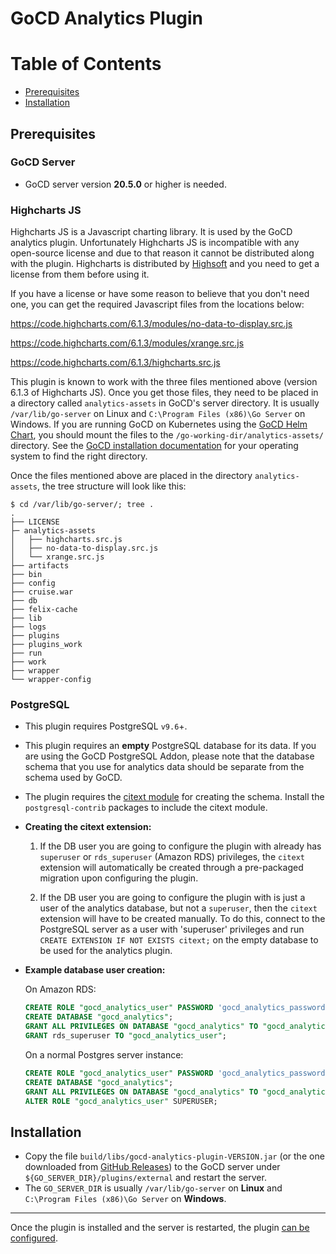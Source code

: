 # GoCD Analytics Plugin

Table of Contents
=================

  * [Prerequisites](#prerequisites)
  * [Installation](#installation)

## Prerequisites

### GoCD Server

- GoCD server version **20.5.0** or higher is needed.

### Highcharts JS

Highcharts JS is a Javascript charting library. It is used by the GoCD analytics plugin. Unfortunately Highcharts JS is incompatible with any open-source license and due to that reason it cannot be distributed along with the plugin. Highcharts is distributed by [Highsoft](https://shop.highsoft.com/) and you need to get a license from them before using it.

If you have a license or have some reason to believe that you don't need one, you can get the required Javascript files from the locations below:

https://code.highcharts.com/6.1.3/modules/no-data-to-display.src.js

https://code.highcharts.com/6.1.3/modules/xrange.src.js

https://code.highcharts.com/6.1.3/highcharts.src.js

This plugin is known to work with the three files mentioned above (version 6.1.3 of Highcharts JS). Once you get those files, they need to be placed in a directory called `analytics-assets` in GoCD's server directory. It is usually `/var/lib/go-server` on Linux and `C:\Program Files (x86)\Go Server` on Windows. If you are running GoCD on Kubernetes using the [GoCD Helm Chart](https://github.com/gocd/helm-chart), you should mount the files to the `/go-working-dir/analytics-assets/` directory. See the [GoCD installation documentation](https://docs.gocd.org/current/installation/installing_go_server.html) for your operating system to find the right directory.

Once the files mentioned above are placed in the directory `analytics-assets`, the tree structure will look like this:

```
$ cd /var/lib/go-server/; tree .
.
├── LICENSE
├─ analytics-assets
│   ├── highcharts.src.js
│   ├── no-data-to-display.src.js
│   └── xrange.src.js
├── artifacts
├── bin
├── config
├── cruise.war
├── db
├── felix-cache
├── lib
├── logs
├── plugins
├── plugins_work
├── run
├── work
├── wrapper
└── wrapper-config
```

### PostgreSQL

- This plugin requires PostgreSQL `v9.6`+.

- This plugin requires an **empty** PostgreSQL database for its data. If you are using the GoCD PostgreSQL Addon, please note that the database schema that you use for analytics data should be separate from the schema used by GoCD.

- The plugin requires the [citext module](https://www.postgresql.org/docs/current/citext.html) for creating the schema. Install the `postgresql-contrib` packages to include the citext module.

- **Creating the citext extension:**

  1. If the DB user you are going to configure the plugin with already has `superuser` or `rds_superuser` (Amazon RDS) privileges, the `citext` extension will automatically be created through a pre-packaged migration upon configuring the plugin.

  2. If the DB user you are going to configure the plugin with is just a user of the analytics database, but not a `superuser`, then the `citext` extension will have to be created manually. To do this, connect to the PostgreSQL server as a user with 'superuser' privileges and run `CREATE EXTENSION IF NOT EXISTS citext;` on the empty database to be used for the analytics plugin.

- **Example database user creation:**

  On Amazon RDS:

    ```sql
    CREATE ROLE "gocd_analytics_user" PASSWORD 'gocd_analytics_password' NOSUPERUSER NOCREATEDB NOCREATEROLE INHERIT LOGIN;
    CREATE DATABASE "gocd_analytics";
    GRANT ALL PRIVILEGES ON DATABASE "gocd_analytics" TO "gocd_analytics_user";
    GRANT rds_superuser TO "gocd_analytics_user";
    ```

  On a normal Postgres server instance:

    ```sql
    CREATE ROLE "gocd_analytics_user" PASSWORD 'gocd_analytics_password' NOSUPERUSER NOCREATEDB NOCREATEROLE INHERIT LOGIN;
    CREATE DATABASE "gocd_analytics";
    GRANT ALL PRIVILEGES ON DATABASE "gocd_analytics" TO "gocd_analytics_user";
    ALTER ROLE "gocd_analytics_user" SUPERUSER;
    ```

## Installation

 - Copy the file `build/libs/gocd-analytics-plugin-VERSION.jar` (or the one downloaded from [GitHub Releases](https://github.com/gocd/gocd-analytics-plugin/releases)) to the GoCD server under `${GO_SERVER_DIR}/plugins/external` and restart the server.
 - The `GO_SERVER_DIR` is usually `/var/lib/go-server` on **Linux** and `C:\Program Files (x86)\Go Server` on **Windows**.

<hr>

Once the plugin is installed and the server is restarted, the plugin [can be configured](./Configure.md).
